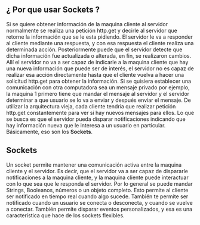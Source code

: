 ## ¿ Por que usar Sockets ?
Si se quiere obtener información de la maquina cliente al servidor normalmente se realiza una petición http.get y decirle al servidor que retorne la información que se le esta pidiendo. El servidor le va a responder al cliente mediante una respuesta, y con esa respuesta el cliente realiza una determinada acción. Posteriormente puede que el servidor detecte que dicha información fue actualizada o alterada, en fin, se realizaron cambios. Allí el servidor no va a ser capaz de indicarle a la maquina cliente que hay una nueva información que puede ser de interés, el servidor no es capaz de realizar esa acción directamente hasta que el cliente vuelva a hacer una solicitud http.get para obtener la información.
Si se quisiera establecer una comunicación con otra computadora sea un mensaje privado por ejemplo, la maquina 1 primero tiene que mandar el mensaje al servidor y el servidor determinar a que usuario se lo va a enviar y después enviar el mensaje.
De utilizar la arquitectura vieja, cada cliente tendría que realizar petición http.get constantemente para ver
si hay nuevos mensajes para ellos.
Lo que se busca es que el servidor pueda disparar notificaciones indicando que hay información nueva que le interesa a un usuario en particular. Básicamente, eso son los **Sockets**.
## Sockets
Un socket permite mantener una comunicación activa entre la maquina cliente y el servidor. Es decir, que el servidor va a ser capaz de dispararle notificaciones a la maquina cliente, y la maquina cliente puede interactuar con lo que sea que le responda el servidor. Por lo general se puede mandar Strings, Booleanos, números o un objeto completo. Esto permite al cliente ser notificado en tiempo real cuando algo sucede.
También te permite ser notificado cuando un usuario se conecta o desconecta, y cuando se vuelve a conectar.
También permite disparar eventos personalizados, y esa es una característica que hace de los sockets flexibles.
